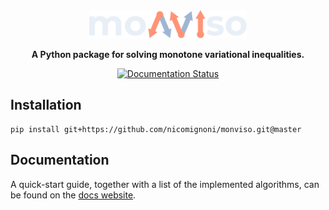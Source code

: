 <div align="center">

<picture>
  <source media="(prefers-color-scheme: light)" srcset="docs/images/monviso-light.svg">
  <img alt="monviso logo" src="docs/images/monviso-dark.svg" width="50%" height="50%">
</picture>

**A Python package for solving monotone variational inequalities.**

<a href='https://monviso.readthedocs.io/en/latest/?badge=latest'>
  <img src='https://readthedocs.org/projects/monviso/badge/?version=latest' alt='Documentation Status' />
</a>

</div>

## Installation
```
pip install git+https://github.com/nicomignoni/monviso.git@master
```

## Documentation
A quick-start guide, together with a list of the implemented algorithms, can be found on the [docs website](https://nicomignoni.github.io/monviso/).
